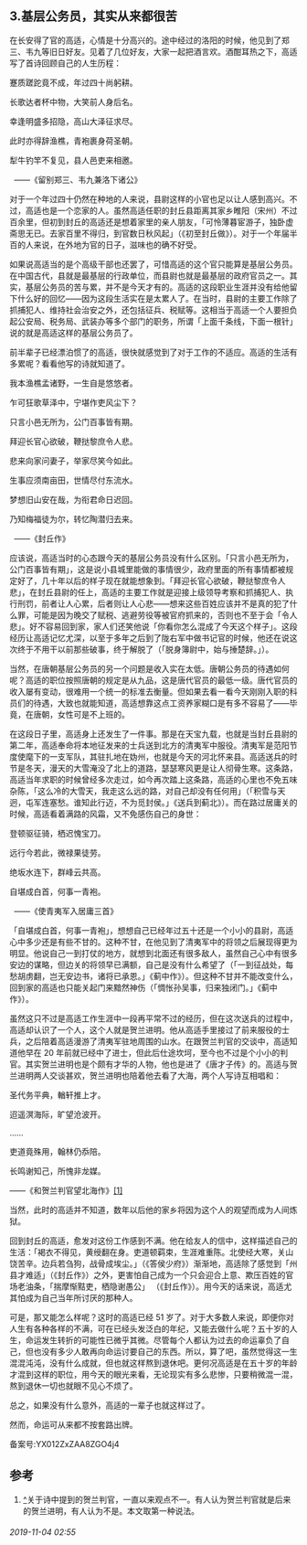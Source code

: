 ## 3.基层公务员，其实从来都很苦
在长安得了官的高适，心情是十分高兴的。途中经过的洛阳的时候，他见到了郑三、韦九等旧日好友。见着了几位好友，大家一起把酒言欢。酒酣耳热之下，高适写了首诗回顾自己的人生历程：


蹇质蹉跎竟不成，年过四十尚躬耕。


长歌达者杯中物，大笑前人身后名。


幸逢明盛多招隐，高山大泽征求尽。


此时亦得辞渔樵，青袍裹身荷圣朝。


犁牛钓竿不复见，县人邑吏来相邀。


  ——《留别郑三、韦九兼洛下诸公》


对于一个年过四十仍然在种地的人来说，县尉这样的小官也足以让人感到高兴。不过，高适也是一个恋家的人。虽然高适任职的封丘县距离其家乡睢阳（宋州）不过百余里，但初到封丘的高适还是想着家里的亲人朋友，「可怜薄暮宦游子，独卧虚斋思无已。去家百里不得归，到官数日秋风起」（《初至封丘做》）。对于一个年届半百的人来说，在外地为官的日子，滋味也的确不好受。


如果说高适当的是个高级干部也还罢了，可惜高适的这个官只能算是基层公务员。在中国古代，县就是最基层的行政单位，而县尉也就是最基层的政府官员之一。其实，基层公务员的苦与累，并不是今天才有的。高适的这段职业生涯并没有给他留下什么好的回忆——因为这段生活实在是太累人了。在当时，县尉的主要工作除了抓捕犯人、维持社会治安之外，还包括征兵、税赋等。这相当于高适一个人要担负起公安局、税务局、武装办等多个部门的职务，所谓「上面千条线，下面一根针」说的就是高适这样的基层公务员了。


前半辈子已经漂泊惯了的高适，很快就感觉到了对于工作的不适应。高适的生活有多累呢？看看他写的诗就知道了。


我本渔樵孟诸野，一生自是悠悠者。


乍可狂歌草泽中，宁堪作吏风尘下？


只言小邑无所为，公门百事皆有期。


拜迎长官心欲破，鞭挞黎庶令人悲。


悲来向家问妻子，举家尽笑今如此。


生事应须南亩田，世情尽付东流水。


梦想旧山安在哉，为衔君命日迟回。


乃知梅福徒为尔，转忆陶潜归去来。


  ——《封丘作》


应该说，高适当时的心态跟今天的基层公务员没有什么区别。「只言小邑无所为，公门百事皆有期」，这是说小县城里能做的事情很少，政府里面的所有事情都被规定好了，几十年以后的样子现在就能想象到。「拜迎长官心欲破，鞭挞黎庶令人悲」，在封丘县尉的任上，高适的主要工作就是迎接上级领导考察和抓捕犯人、执行刑罚，前者让人心累，后者则让人心悲——想来这些百姓应该并不是真的犯了什么罪，可能是因为晚交了赋税、逃避劳役等被官府抓来的，否则也不至于会「令人悲」。好不容易回到家，家人们还笑他说「你看你怎么混成了今天这个样子」。这段经历让高适记忆尤深，以至于多年之后到了陇右军中做书记官的时候，他还在说这次终于不用干以前那些破事，终于解脱了（「脱身簿尉中，始与捶楚辞。」）。


当然，在唐朝基层公务员的另一个问题是收入实在太低。唐朝公务员的待遇如何呢？高适的职位按照唐朝的规定是从九品，这是唐代官员的最低一级。唐代官员的收入屡有变动，很难用一个统一的标准去衡量。但如果去看一看今天刚刚入职的科员们的待遇，大致也就能知道，高适想靠这点工资养家糊口是有多不容易了——毕竟，在唐朝，女性可是不上班的。


在这段日子里，高适身上还发生了一件事。那是在天宝九载，也就是当封丘县尉的第二年，高适奉命将本地征发来的士兵送到北方的清夷军中服役。清夷军是范阳节度使麾下的一支军队，其驻扎地在妫州，也就是今天的河北怀来县。高适送兵的时节是冬天，漫天的大雪淹没了北上的道路，瑟瑟寒风更是让人彻骨生寒。这条路，高适当年求职的时候曾经多次走过，如今再次踏上这条路，高适的心里也不免五味杂陈，「这么冷的大雪天，我走这么远的路，对自己却没有任何用」（「积雪与天迥，屯军连塞愁。谁知此行迈，不为觅封侯。」《送兵到蓟北》）。而在路过居庸关的时候，高适看着满路的风霜，又不免感伤自己的身世：


登顿驱征骑，栖迟愧宝刀。


远行今若此，微禄果徒劳。


绝坂水连下，群峰云共高。


自堪成白首，何事一青袍。


  ——《使青夷军入居庸三首》


「自堪成白首，何事一青袍」，想想自己已经年过五十还是一个小小的县尉，高适心中多少还是有些不甘的。这种不甘，在他见到了清夷军中的将领之后展现得更为明显。他说自己一到打仗的地方，就想到北面还有很多敌人，虽然自己心中有很多安边的谋略，但边关的将领早已满额，自己是没有什么希望了（「一到征战处，每愁胡虏翻，岂无安边书，诸将已承恩。」《蓟中作》）。但这种不甘并不能改变什么，回到家的高适也只能关起门来黯然神伤（「惆怅孙吴事，归来独闭门。」《蓟中作》）。


虽然这只不过是高适工作生涯中一段再平常不过的经历，但在这次送兵的过程中，高适却认识了一个人，这个人就是贺兰进明。他从高适手里接过了前来服役的士兵，之后陪着高适漫游了清夷军驻地周围的山水。在跟贺兰判官的交谈中，高适知道他早在 20 年前就已经中了进士，但此后仕途坎坷，至今也不过是个小小的判官。其实贺兰进明也是个颇有才华的人物，他也是进了《唐才子传》的。高适与贺兰进明两人交谈甚欢，贺兰进明也陪着他去看了大海，两个人写诗互相唱和：


圣代务平典，輶轩推上才。


迢遥溟海际，旷望沧波开。


……


吏道竟殊用，翰林仍忝陪。


长鸣谢知己，所愧非龙媒。


——《和贺兰判官望北海作》[[1]](#ref_1) 


当然，此时的高适并不知道，数年以后他的家乡将因为这个人的观望而成为人间炼狱。


回到封丘的高适，愈发对这份工作感到不满。他在给友人的信中，这样描述自己的生活：「褐衣不得见，黄绶翻在身。吏道顿羁束，生涯难重陈。北使经大寒，关山饶苦辛。边兵若刍狗，战骨成埃尘。」（《答侯少府》）渐渐地，高适除了感觉到「州县才难适」（《封丘作》）之外，更害怕自己成为一个只会迎合上意、欺压百姓的官场老油条，「揣摩惭黠吏，栖隐谢愚公」 （《封丘作》）。用今天的话来说，高适尤其怕成为自己当年所讨厌的那种人。


可是，那又能怎么样呢？这时的高适已经 51 岁了。对于大多数人来说，即便你对人生有各种各样的不满，可在已经头发泛白的年纪，又能去做什么呢？五十岁的人生，命运发生转折的可能性已微乎其微。尽管每个人都认为过去的命运辜负了自己，但也没有多少人敢再向命运讨要自己的东西。所以，算了吧，虽然觉得这一生混混沌沌，没有什么成就，但也就这样熬到退休吧。更何况高适是在五十岁的年龄才混到这样的职位，用今天的眼光来看，无论现实有多么悲惨，只要稍微混一混，熬到退休一切也就眼不见心不烦了。


总之，如果没有什么意外，高适的一辈子也就这样过了。


然而，命运可从来都不按套路出牌。


备案号:YX012ZxZAA8ZGO4j4


参考
--

1. [^](#ref_1_0)关于诗中提到的贺兰判官，一直以来观点不一。有人认为贺兰判官就是后来的贺兰进明，有人认为不是。本文取第一种说法。

###### 2019-11-04 02:55

